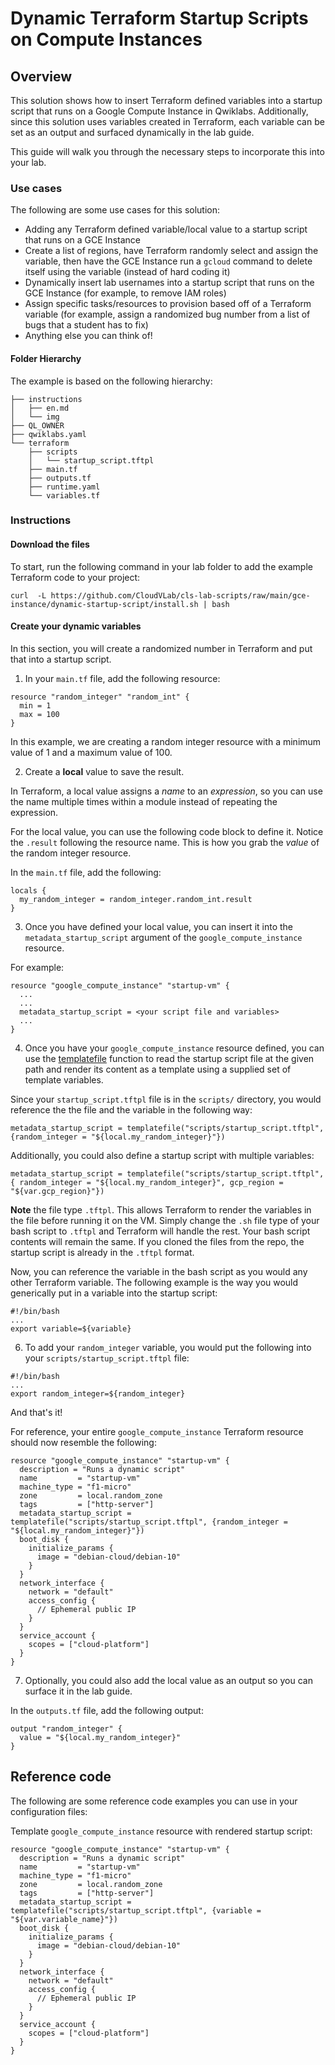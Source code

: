 # Dynamic Terraform Startup Scripts on Compute Instances

## Overview

This solution shows how to insert Terraform defined variables into a startup script that runs on a Google Compute Instance in Qwiklabs. Additionally, since this solution uses variables created in Terraform, each variable can be set as an output and surfaced dynamically in the lab guide. 

This guide will walk you through the necessary steps to incorporate this into your lab.


### Use cases

The following are some use cases for this solution:
* Adding any Terraform defined variable/local value to a startup script that runs on a GCE Instance
* Create a list of regions, have Terraform randomly select and assign the variable, then have the GCE Instance run a `gcloud` command to delete itself using the variable (instead of hard coding it)
* Dynamically insert lab usernames into a startup script that runs on the GCE Instance (for example, to remove IAM roles)
* Assign specific tasks/resources to provision based off of a Terraform variable (for example, assign a randomized bug number from a list of bugs that a student has to fix)
* Anything else you can think of!

#### Folder Hierarchy

The example is based on the following hierarchy:

```output
├── instructions
│   ├── en.md
│   └── img
├── QL_OWNER
├── qwiklabs.yaml
└── terraform
    ├── scripts
    │   └── startup_script.tftpl
    ├── main.tf
    ├── outputs.tf
    ├── runtime.yaml
    └── variables.tf
```


### Instructions


#### Download the files

To start, run the following command in your lab folder to add the example Terraform code to your project:

```
curl  -L https://github.com/CloudVLab/cls-lab-scripts/raw/main/gce-instance/dynamic-startup-script/install.sh | bash
```

#### Create your dynamic variables

In this section, you will create a randomized number in Terraform and put that into a startup script. 

1. In your `main.tf` file, add the following resource:

```
resource "random_integer" "random_int" {
  min = 1
  max = 100
}
```

In this example, we are creating a random integer resource with a minimum value of 1 and a maximum value of 100.

2. Create a **local** value to save the result. 

In Terraform, a local value assigns a *name* to an *expression*, so you can use the name multiple times within a module instead of repeating the expression.

For the local value, you can use the following code block to define it. Notice the `.result` following the resource name. This is how you grab the *value* of the random integer resource. 

In the `main.tf` file, add the following:

```
locals {
  my_random_integer = random_integer.random_int.result
}
```

3. Once you have defined your local value, you can insert it into the `metadata_startup_script` argument of the `google_compute_instance` resource.

For example:

```
resource "google_compute_instance" "startup-vm" {
  ...
  ...
  metadata_startup_script = <your script file and variables>
  ...
}
```

4. Once you have your `google_compute_instance` resource defined, you can use the [templatefile](https://www.terraform.io/language/functions/templatefile) function to read the startup script file at the given path and render its content as a template using a supplied set of template variables.

Since your `startup_script.tftpl` file is in the `scripts/` directory, you would reference the the file and the variable in the following way:

```
metadata_startup_script = templatefile("scripts/startup_script.tftpl", {random_integer = "${local.my_random_integer}"})
```

Additionally, you could also define a startup script with multiple variables:

```
metadata_startup_script = templatefile("scripts/startup_script.tftpl", { random_integer = "${local.my_random_integer}", gcp_region = "${var.gcp_region}"})
```

**Note** the file type `.tftpl`. This allows Terraform to render the variables in the file before running it on the VM. Simply change the `.sh` file type of your bash script to `.tftpl` and Terraform will handle the rest. Your bash script contents will remain the same. If you cloned the files from the repo, the startup script is already in the `.tftpl` format.

Now, you can reference the variable in the bash script as you would any other Terraform variable. The following example is the way you would generically put in a variable into the startup script:

```output
#!/bin/bash
...
export variable=${variable}
```

6. To add your `random_integer` variable, you would put the following into your `scripts/startup_script.tftpl` file:

```
#!/bin/bash
...
export random_integer=${random_integer}
```

And that's it!

For reference, your entire `google_compute_instance` Terraform resource should now resemble the following:

```
resource "google_compute_instance" "startup-vm" {
  description = "Runs a dynamic script"
  name         = "startup-vm"
  machine_type = "f1-micro"
  zone         = local.random_zone
  tags         = ["http-server"]
  metadata_startup_script = templatefile("scripts/startup_script.tftpl", {random_integer = "${local.my_random_integer}"})
  boot_disk {
    initialize_params {
      image = "debian-cloud/debian-10"
    }
  }
  network_interface {
    network = "default"
    access_config {
      // Ephemeral public IP
    }
  }
  service_account {
    scopes = ["cloud-platform"]
  }
}
```

7. Optionally, you could also add the local value as an output so you can surface it in the lab guide.

In the `outputs.tf` file, add the following output:

```
output "random_integer" {
  value = "${local.my_random_integer}"
}
```


## Reference code

The following are some reference code examples you can use in your configuration files:


Template `google_compute_instance` resource with rendered startup script:

```
resource "google_compute_instance" "startup-vm" {
  description = "Runs a dynamic script"
  name         = "startup-vm"
  machine_type = "f1-micro"
  zone         = local.random_zone
  tags         = ["http-server"]
  metadata_startup_script = templatefile("scripts/startup_script.tftpl", {variable = "${var.variable_name}"})
  boot_disk {
    initialize_params {
      image = "debian-cloud/debian-10"
    }
  }
  network_interface {
    network = "default"
    access_config {
      // Ephemeral public IP
    }
  }
  service_account {
    scopes = ["cloud-platform"]
  }
}
```





